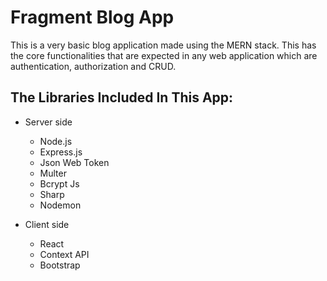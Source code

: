 # Fragment Blog App
This is a very basic blog application made using the MERN stack. This has the core functionalities that are expected in any web application which are authentication, authorization and CRUD.

## The Libraries Included In This App:
* Server side
  * Node.js 
  * Express.js 
  * Json Web Token
  * Multer
  * Bcrypt Js
  * Sharp
  * Nodemon
  
* Client side
  * React 
  * Context API
  * Bootstrap 
  
